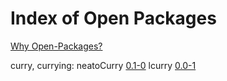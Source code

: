 # Index of Open Packages

[Why Open-Packages?](https://github.com/dmparrishphd/neatOveRse/blob/master/Files/2/0/whyOpenPkgs.md)

curry, currying:
neatoCurry [0.1-0](https://github.com/dmparrishphd/neatOveRse/tree/master/Pkgs/0)
lcurry [0.0-1](https://github.com/dmparrishphd/neatOveRse/tree/master/Pkgs/1/0)
